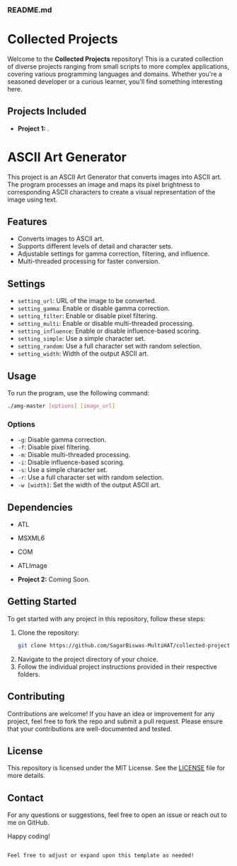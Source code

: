 
### README.md

# Collected Projects

Welcome to the **Collected Projects** repository! This is a curated collection of diverse projects ranging from small scripts to more complex applications, covering various programming languages and domains. Whether you're a seasoned developer or a curious learner, you'll find something interesting here.

## Projects Included

- **Project 1:** .
# ASCII Art Generator

This project is an ASCII Art Generator that converts images into ASCII art. The program processes an image and maps its pixel brightness to corresponding ASCII characters to create a visual representation of the image using text.

## Features

- Converts images to ASCII art.
- Supports different levels of detail and character sets.
- Adjustable settings for gamma correction, filtering, and influence.
- Multi-threaded processing for faster conversion.

## Settings

- `setting_url`: URL of the image to be converted.
- `setting_gamma`: Enable or disable gamma correction.
- `setting_filter`: Enable or disable pixel filtering.
- `setting_multi`: Enable or disable multi-threaded processing.
- `setting_influence`: Enable or disable influence-based scoring.
- `setting_simple`: Use a simple character set.
- `setting_random`: Use a full character set with random selection.
- `setting_width`: Width of the output ASCII art.

## Usage

To run the program, use the following command:

```sh
./amg-master [options] [image_url]
```

### Options

- `-g`: Disable gamma correction.
- `-f`: Disable pixel filtering.
- `-m`: Disable multi-threaded processing.
- `-i`: Disable influence-based scoring.
- `-s`: Use a simple character set.
- `-r`: Use a full character set with random selection.
- `-w [width]`: Set the width of the output ASCII art.

## Dependencies

- ATL
- MSXML6
- COM
- ATLImage


- **Project 2:** Coming Soon.

## Getting Started

To get started with any project in this repository, follow these steps:

1. Clone the repository:
   ```bash
   git clone https://github.com/SagarBiswas-MultiHAT/collected-projects.git
   ```
2. Navigate to the project directory of your choice.
3. Follow the individual project instructions provided in their respective folders.

## Contributing

Contributions are welcome! If you have an idea or improvement for any project, feel free to fork the repo and submit a pull request. Please ensure that your contributions are well-documented and tested.

## License

This repository is licensed under the MIT License. See the [LICENSE](LICENSE) file for more details.

## Contact

For any questions or suggestions, feel free to open an issue or reach out to me on GitHub.

Happy coding!
```

Feel free to adjust or expand upon this template as needed!

